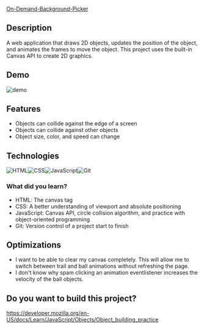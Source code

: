 [On-Demand-Background-Picker](https://github.com/boobeh123/On-Demand-Background-Picker)

## Description
A web application that draws 2D objects, updates the position of the object, and animates the frames to move the object.
This project uses the built-in Canvas API to create 2D graphics.  


## Demo
![demo](odbpdemo.gif)

## Features
* Objects can collide against the edge of a screen
* Objects can collide against other objects
* Object size, color, and speed can change

## Technologies
![HTML](https://img.shields.io/badge/-HTML-important?logo=html5)![CSS](https://img.shields.io/badge/-CSS-salmon?logo=css3)![JavaScript](https://img.shields.io/badge/-JAVASCRIPT-333?logo=javascript)![Git](https://img.shields.io/badge/-GIT-orange?logo=git)

### What did you learn?
* HTML: The canvas tag
* CSS: A better understanding of viewport and absolute positioning
* JavaScript: Canvas API, circle collision algorithm, and practice with object-oriented programming
* Git: Version control of a project start to finish

## Optimizations
* I want to be able to clear my canvas completely. This will allow me to switch between trail and ball animations without refreshing the page.
* I don't know why spam clicking an animation eventlistener increases the velocity of the ball objects.

## Do you want to build this project?
https://developer.mozilla.org/en-US/docs/Learn/JavaScript/Objects/Object_building_practice